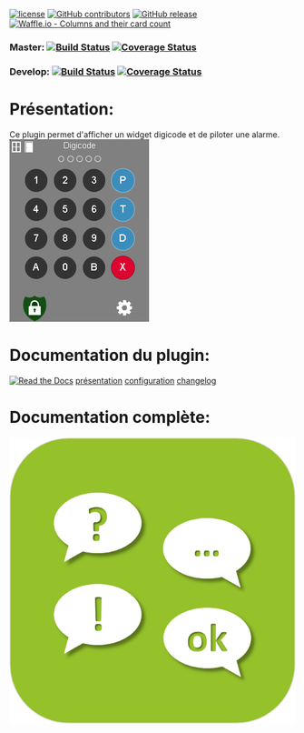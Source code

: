 [![license](https://img.shields.io/github/license/jmz84/plugin-digicode.svg)](./LICENSE) [![GitHub contributors](https://img.shields.io/github/contributors/jmz84/plugin-digicode.svg)](../../graphs/contributors) [![GitHub release](https://img.shields.io/github/release/jmz84/plugin-digicode.svg)](../../releases) [![Waffle.io - Columns and their card count](https://badge.waffle.io/jmz84/plugin-digicode.svg?columns=all)](https://waffle.io/jmz84/plugin-digicode)

### Master: [![Build Status](https://travis-ci.org/jmz84/plugin-digicode.svg?branch=master)](https://travis-ci.org/jmz84/plugin-digicode)  [![Coverage Status](https://coveralls.io/repos/github/jmz84/plugin-digicode/badge.svg?branch=master)](https://coveralls.io/github/jmz84/plugin-digicode?branch=master)

### Develop: [![Build Status](https://travis-ci.org/jmz84/plugin-digicode.svg?branch=Develop)](https://travis-ci.org/jmz84/plugin-digicode)  [![Coverage Status](https://coveralls.io/repos/github/jmz84/plugin-digicode/badge.svg?branch=Develop)](https://coveralls.io/github/jmz84/plugin-digicode?branch=Develop)

# Présentation:

Ce plugin permet d'afficher un widget digicode et de piloter une alarme.
[![Read the Docs](docs/images/widget.png)](docs/images/widget.png)

# Documentation du plugin:
[![Read the Docs](https://img.shields.io/readthedocs/pip.svg)](docs/fr_FR/presentation.md)
[présentation](docs/fr_FR/presentation.md) [configuration](docs/fr_FR/configuration.md) [changelog](docs/fr_FR/changelog.md)

# Documentation complète:

[![Read the Docs](plugin_info/digicode_icon.png)](https://jmz84.github.io/plugin-digicode/)

